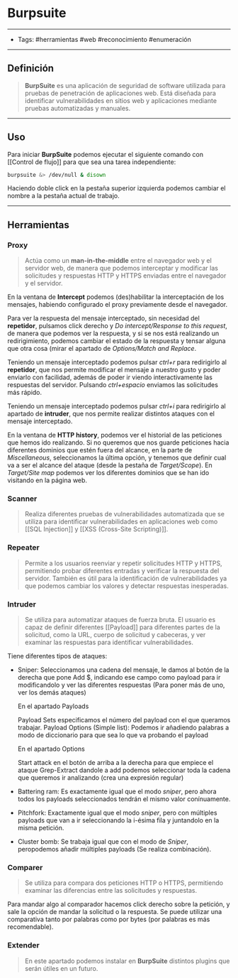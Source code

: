 # Burpsuite

***

* Tags: #herramientas #web #reconocimiento #enumeración

***

## Definición

> **BurpSuite** es una aplicación de seguridad de software utilizada para pruebas de penetración de aplicaciones web. Está diseñada para identificar vulnerabilidades en sitios web y aplicaciones mediante pruebas automatizadas y manuales.

***

## Uso

Para iniciar **BurpSuite** podemos ejecutar el siguiente comando con \[\[Control de flujo]] para que sea una tarea independiente:

```bash
burpsuite &> /dev/null & disown
```

Haciendo doble click en la pestaña superior izquierda podemos cambiar el nombre a la pestaña actual de trabajo.

***

## Herramientas

### Proxy

> Actúa como un **man-in-the-middle** entre el navegador web y el servidor web, de manera que podemos interceptar y modificar las solicitudes y respuestas HTTP y HTTPS enviadas entre el navegador y el servidor.

En la ventana de **Intercept** podemos (des)habilitar la interceptación de los mensajes, habiendo configurado el proxy previamente desde el navegador.

Para ver la respuesta del mensaje interceptado, sin necesidad del **repetidor**, pulsamos click derecho y _Do intercept/Response to this request_, de manera que podemos ver la respuesta, y si se nos está realizando un redirigimiento, podemos cambiar el estado de la respuesta y tensar alguna que otra cosa (mirar el apartado de _Options/Match and Replace_.

Teniendo un mensaje interceptado podemos pulsar _ctrl+r_ para redirigirlo al **repetidor**, que nos permite modificar el mensaje a nuestro gusto y poder enviarlo con facilidad, además de poder ir viendo interactivamente las respuestas del servidor. Pulsando _ctrl+espacio_ enviamos las solicitudes más rápido.

Teniendo un mensaje interceptado podemos pulsar _ctrl+i_ para redirigirlo al apartado de **intruder**, que nos permite realizar distintos ataques con el mensaje interceptado.

En la ventana de **HTTP history**, podemos ver el historial de las peticiones que hemos ido realizando. Si no queremos que nos guarde peticiones hacia diferentes dominios que estén fuera del alcance, en la parte de _Miscellaneous_, seleccionamos la última opción, y tenemos que definir cual va a ser el alcance del ataque (desde la pestaña de _Target/Scope_). En _Target/Site map_ podemos ver los diferentes dominios que se han ido visitando en la página web.

### Scanner

> Realiza diferentes pruebas de vulnerabilidades automatizada que se utiliza para identificar vulnerabilidades en aplicaciones web como \[\[SQL Injection]] y \[\[XSS (Cross-Site Scripting)]].

### Repeater

> Permite a los usuarios reenviar y repetir solicitudes HTTP y HTTPS, permitiendo probar diferentes entradas y verificar la respuesta del servidor. También es útil para la identificación de vulnerabilidades ya que podemos cambiar los valores y detectar respuestas inesperadas.

### Intruder

> Se utiliza para automatizar ataques de fuerza bruta. El usuario es capaz de definir diferentes \[\[Payload]] para diferentes partes de la solicitud, como la URL, cuerpo de solicitud y cabeceras, y ver examinar las respuestas para identificar vulnerabilidades.

Tiene diferentes tipos de ataques:

*   Sniper: Seleccionamos una cadena del mensaje, le damos al botón de la derecha que pone Add $, indicando ese campo como payload para ir modificandolo y ver las diferentes respuestas (Para poner más de uno, ver los demás ataques)

    En el apartado Payloads

    Payload Sets especificamos el número del payload con el que queramos trabajar. Payload Options (Simple list): Podemos ir añadiendo palabras a modo de diccionario para que sea lo que va probando el payload

    En el apartado Options

    Start attack en el botón de arriba a la derecha para que empiece el ataque Grep-Extract dandole a add podemos seleccionar toda la cadena que queremos ir analizando (crea una expresión regular)
* Battering ram: Es exactamente igual que el modo _sniper_, pero ahora todos los payloads seleccionados tendrán el mismo valor conínuamente.
* Pitchfork: Exactamente igual que el modo _sniper_, pero con múltiples payloads que van a ir seleccionando la i-ésima fila y juntandolo en la misma petición.
* Cluster bomb: Se trabaja igual que con el modo de _Sniper_, peropodemos añadir múltiples payloads (Se realiza combinación).

### Comparer

> Se utiliza para compara dos peticiones HTTP o HTTPS, permitiendo examinar las diferencias entre las solicitudes y respuestas.

Para mandar algo al comparador hacemos click derecho sobre la petición, y sale la opción de mandar la solicitud o la respuesta. Se puede utilizar una comparativa tanto por palabras como por bytes (por palabras es más recomendable).

### Extender

> En este apartado podemos instalar en **BurpSuite** distintos plugins que serán útiles en un futuro.
